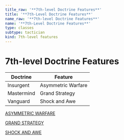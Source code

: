 ```yaml
---
title_raw: '**7th-level Doctrine Features**'
title: '**7th-Level Doctrine Features**'
name_raw: '**7th-level Doctrine Features**'
name: '**7th-Level Doctrine Features**'
type: classes
subtype: tactician
kind: 7th-level features
---
```


# **7th-level Doctrine Features**

| Doctrine   | Feature            |
| ---------- | ------------------ |
| Insurgent  | Asymmetric Warfare |
| Mastermind | Grand Strategy     |
| Vanguard   | Shock and Awe      |

[ASYMMETRIC WARFARE](./Asymmetric%20Warfare.md)

[GRAND STRATEGY](./Grand%20Strategy.md)

[SHOCK AND AWE](./Shock%20And%20Awe.md)

